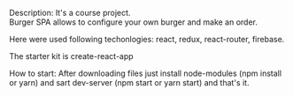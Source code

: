 
Description: 
It's a course project.  
Burger SPA allows to configure your own burger and make an order. 

Here were used following techonlogies:
react, redux, react-router, firebase.

The starter kit is create-react-app


How to start: 
After downloading files just install node-modules (npm install or yarn) and sart dev-server (npm start or yarn start) and that's it. 

